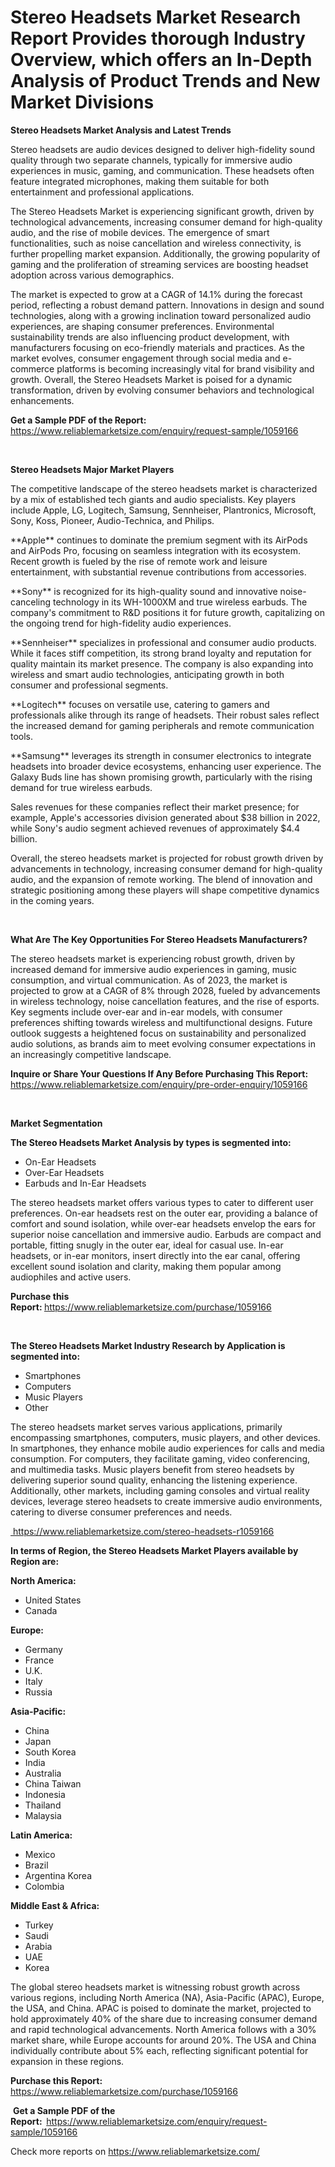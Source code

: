 <p><h1>Stereo Headsets Market Research Report Provides thorough Industry Overview, which offers an In-Depth Analysis of Product Trends and New Market Divisions</h1></p><p><strong>Stereo Headsets Market Analysis and Latest Trends</strong></p>
<p><p>Stereo headsets are audio devices designed to deliver high-fidelity sound quality through two separate channels, typically for immersive audio experiences in music, gaming, and communication. These headsets often feature integrated microphones, making them suitable for both entertainment and professional applications.</p><p>The Stereo Headsets Market is experiencing significant growth, driven by technological advancements, increasing consumer demand for high-quality audio, and the rise of mobile devices. The emergence of smart functionalities, such as noise cancellation and wireless connectivity, is further propelling market expansion. Additionally, the growing popularity of gaming and the proliferation of streaming services are boosting headset adoption across various demographics.</p><p>The market is expected to grow at a CAGR of 14.1% during the forecast period, reflecting a robust demand pattern. Innovations in design and sound technologies, along with a growing inclination toward personalized audio experiences, are shaping consumer preferences. Environmental sustainability trends are also influencing product development, with manufacturers focusing on eco-friendly materials and practices. As the market evolves, consumer engagement through social media and e-commerce platforms is becoming increasingly vital for brand visibility and growth. Overall, the Stereo Headsets Market is poised for a dynamic transformation, driven by evolving consumer behaviors and technological enhancements.</p></p>
<p><strong>Get a Sample PDF of the Report:&nbsp;</strong> <a href="https://www.reliablemarketsize.com/enquiry/request-sample/1059166?utm_campaign=1897&utm_medium=2&utm_source=Github&utm_content=ia&utm_term=10022025&utm_id=stereo-headsets">https://www.reliablemarketsize.com/enquiry/request-sample/1059166</a></p>
<p>&nbsp;</p>
<p><strong>Stereo Headsets Major Market Players</strong></p>
<p><p>The competitive landscape of the stereo headsets market is characterized by a mix of established tech giants and audio specialists. Key players include Apple, LG, Logitech, Samsung, Sennheiser, Plantronics, Microsoft, Sony, Koss, Pioneer, Audio-Technica, and Philips.</p><p>**Apple** continues to dominate the premium segment with its AirPods and AirPods Pro, focusing on seamless integration with its ecosystem. Recent growth is fueled by the rise of remote work and leisure entertainment, with substantial revenue contributions from accessories.</p><p>**Sony** is recognized for its high-quality sound and innovative noise-canceling technology in its WH-1000XM and true wireless earbuds. The company's commitment to R&D positions it for future growth, capitalizing on the ongoing trend for high-fidelity audio experiences.</p><p>**Sennheiser** specializes in professional and consumer audio products. While it faces stiff competition, its strong brand loyalty and reputation for quality maintain its market presence. The company is also expanding into wireless and smart audio technologies, anticipating growth in both consumer and professional segments.</p><p>**Logitech** focuses on versatile use, catering to gamers and professionals alike through its range of headsets. Their robust sales reflect the increased demand for gaming peripherals and remote communication tools.</p><p>**Samsung** leverages its strength in consumer electronics to integrate headsets into broader device ecosystems, enhancing user experience. The Galaxy Buds line has shown promising growth, particularly with the rising demand for true wireless earbuds.</p><p>Sales revenues for these companies reflect their market presence; for example, Apple's accessories division generated about $38 billion in 2022, while Sony's audio segment achieved revenues of approximately $4.4 billion.</p><p>Overall, the stereo headsets market is projected for robust growth driven by advancements in technology, increasing consumer demand for high-quality audio, and the expansion of remote working. The blend of innovation and strategic positioning among these players will shape competitive dynamics in the coming years.</p></p>
<p>&nbsp;</p>
<p><strong>What Are The Key Opportunities For Stereo Headsets Manufacturers?</strong></p>
<p><p>The stereo headsets market is experiencing robust growth, driven by increased demand for immersive audio experiences in gaming, music consumption, and virtual communication. As of 2023, the market is projected to grow at a CAGR of 8% through 2028, fueled by advancements in wireless technology, noise cancellation features, and the rise of esports. Key segments include over-ear and in-ear models, with consumer preferences shifting towards wireless and multifunctional designs. Future outlook suggests a heightened focus on sustainability and personalized audio solutions, as brands aim to meet evolving consumer expectations in an increasingly competitive landscape.</p></p>
<p><strong>Inquire or Share Your Questions If Any Before Purchasing This Report:</strong> <a href="https://www.reliablemarketsize.com/enquiry/pre-order-enquiry/1059166?utm_campaign=1897&utm_medium=2&utm_source=Github&utm_content=ia&utm_term=10022025&utm_id=stereo-headsets">https://www.reliablemarketsize.com/enquiry/pre-order-enquiry/1059166</a></p>
<p>&nbsp;</p>
<p><strong>Market Segmentation</strong></p>
<p><strong>The Stereo Headsets Market Analysis by types is segmented into:</strong></p>
<p><ul><li>On-Ear Headsets</li><li>Over-Ear Headsets</li><li>Earbuds and In-Ear Headsets</li></ul></p>
<p><p>The stereo headsets market offers various types to cater to different user preferences. On-ear headsets rest on the outer ear, providing a balance of comfort and sound isolation, while over-ear headsets envelop the ears for superior noise cancellation and immersive audio. Earbuds are compact and portable, fitting snugly in the outer ear, ideal for casual use. In-ear headsets, or in-ear monitors, insert directly into the ear canal, offering excellent sound isolation and clarity, making them popular among audiophiles and active users.</p></p>
<p><strong>Purchase this Report:&nbsp;</strong><a href="https://www.reliablemarketsize.com/purchase/1059166?utm_campaign=1897&utm_medium=2&utm_source=Github&utm_content=ia&utm_term=10022025&utm_id=stereo-headsets">https://www.reliablemarketsize.com/purchase/1059166</a></p>
<p>&nbsp;</p>
<p><strong>The Stereo Headsets Market Industry Research by Application is segmented into:</strong></p>
<p><ul><li>Smartphones</li><li>Computers</li><li>Music Players</li><li>Other</li></ul></p>
<p><p>The stereo headsets market serves various applications, primarily encompassing smartphones, computers, music players, and other devices. In smartphones, they enhance mobile audio experiences for calls and media consumption. For computers, they facilitate gaming, video conferencing, and multimedia tasks. Music players benefit from stereo headsets by delivering superior sound quality, enhancing the listening experience. Additionally, other markets, including gaming consoles and virtual reality devices, leverage stereo headsets to create immersive audio environments, catering to diverse consumer preferences and needs.</p></p>
<p><a href="https://www.reliablemarketsize.com/stereo-headsets-r1059166?utm_campaign=1897&utm_medium=2&utm_source=Github&utm_content=ia&utm_term=10022025&utm_id=stereo-headsets">&nbsp;https://www.reliablemarketsize.com/stereo-headsets-r1059166</a></p>
<p><strong>In terms of Region, the Stereo Headsets Market Players available by Region are:</strong></p>
<p>
    <p> <strong> North America: </strong>
        <ul>
            <li>United States</li>
            <li>Canada</li>
        </ul>
        </p> 
    <p> <strong> Europe: </strong>
        <ul>
            <li>Germany</li>
            <li>France</li>
            <li>U.K.</li>
            <li>Italy</li>
            <li>Russia</li>
        </ul>
        </p> 
    <p> <strong> Asia-Pacific: </strong>
        <ul>
            <li>China</li>
            <li>Japan</li>
            <li>South Korea</li>
            <li>India</li>
            <li>Australia</li>
            <li>China Taiwan</li>
            <li>Indonesia</li>
            <li>Thailand</li>
            <li>Malaysia</li>
        </ul>
        </p> 
    <p> <strong> Latin America: </strong>
        <ul>
            <li>Mexico</li>
            <li>Brazil</li>
            <li>Argentina Korea</li>
            <li>Colombia</li>
        </ul>
        </p> 
    <p> <strong> Middle East & Africa: </strong>
        <ul>
            <li>Turkey</li>
            <li>Saudi</li>
            <li>Arabia</li>
            <li>UAE</li>
            <li>Korea</li>
        </ul>
    </p>
    </p>
<p><p>The global stereo headsets market is witnessing robust growth across various regions, including North America (NA), Asia-Pacific (APAC), Europe, the USA, and China. APAC is poised to dominate the market, projected to hold approximately 40% of the share due to increasing consumer demand and rapid technological advancements. North America follows with a 30% market share, while Europe accounts for around 20%. The USA and China individually contribute about 5% each, reflecting significant potential for expansion in these regions.</p></p>
<p><strong>Purchase this Report: </strong><a href="https://www.reliablemarketsize.com/purchase/1059166?utm_campaign=1897&utm_medium=2&utm_source=Github&utm_content=ia&utm_term=10022025&utm_id=stereo-headsets">https://www.reliablemarketsize.com/purchase/1059166</a></p>
<p>&nbsp;<strong>Get a Sample PDF of the Report:&nbsp;&nbsp;</strong><a href="https://www.reliablemarketsize.com/enquiry/request-sample/1059166?utm_campaign=1897&utm_medium=2&utm_source=Github&utm_content=ia&utm_term=10022025&utm_id=stereo-headsets">https://www.reliablemarketsize.com/enquiry/request-sample/1059166</a></p>
<p><strong></strong></p>
<p>Check more reports on <a href="https://www.reliablemarketsize.com/?utm_campaign=1897&utm_medium=2&utm_source=Github&utm_content=ia&utm_term=10022025&utm_id=stereo-headsets">https://www.reliablemarketsize.com/</a></p>